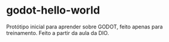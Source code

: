 # godot-hello-world
Protótipo inicial para aprender sobre GODOT, feito apenas para treinamento. Feito a partir da aula da DIO.
